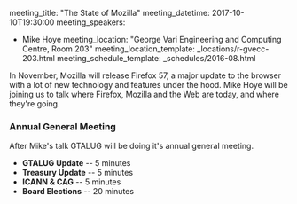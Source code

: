 meeting_title: "The State of Mozilla"
meeting_datetime: 2017-10-10T19:30:00
meeting_speakers:
- Mike Hoye
meeting_location: "George Vari Engineering and Computing Centre, Room 203"
meeting_location_template: _locations/r-gvecc-203.html
meeting_schedule_template: _schedules/2016-08.html

In November, Mozilla will release Firefox 57, a major update to the browser with a lot of new technology and features under the hood. Mike Hoye will be joining us to talk where Firefox, Mozilla and the Web are today, and where they're going.

### Annual General Meeting

After Mike's talk GTALUG will be doing it's annual general meeting.

*   **GTALUG Update** -- 5 minutes
*   **Treasury Update** -- 5 minutes
*   **ICANN & CAG** -- 5 minutes
*   **Board Elections** -- 20 minutes
